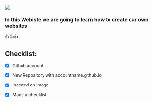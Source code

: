 ![](https://www.google.com/imgres?imgurl=https%3A%2F%2Fweb-assets.cdn.dealersolutions.com.au%2Fmodular.multisite.dealer.solutions%2Fwp-content%2Fuploads%2Fsites%2F2121%2F2020%2F01%2F21072819%2FVomo-Island-Fiji-Beach-front.jpg&tbnid=hJg_fTCDRSXPQM&vet=12ahUKEwjZl8ChyeiFAxVVa2wGHSX3AhwQxiAoCHoECAAQKA..i&imgrefurl=https%3A%2F%2Fwww.gbu-presnenskij.ru%2F%3Fq%3Dbest-fiji-islands-planetware-dd-XePmdYIJ&docid=xHvyLw3YsYaLCM&w=1500&h=470&itg=1&q=beautiful%20beach%20fiji&ved=2ahUKEwjZl8ChyeiFAxVVa2wGHSX3AhwQxiAoCHoECAAQKA)
### In this Webiste we are going to learn how to create our own websites
👍👍👍

## Checklist:
- [x] Github account
- [x] New Repository with accountname.github.io
- [x] Inserted an image
- [x] Made a checklist

